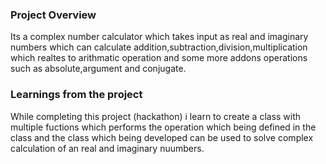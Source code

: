 ### Project Overview

 Its a complex number calculator which takes input as real and imaginary numbers which can calculate addition,subtraction,division,multiplication which realtes to arithmatic operation and some more addons operations such as absolute,argument and conjugate. 


### Learnings from the project

 While completing this project (hackathon) i learn to create a class with multiple fuctions which performs the operation which being defined in the class and the class which being developed can be used to solve complex calculation of an real and imaginary nuumbers.


